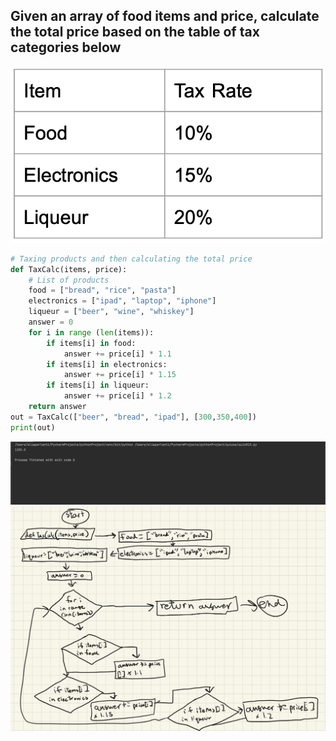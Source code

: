 ## Given an array of food items and price, calculate the total price based on the table of tax categories below
![](table_1.png)
```.py
# Taxing products and then calculating the total price
def TaxCalc(items, price):
    # List of products
    food = ["bread", "rice", "pasta"]
    electronics = ["ipad", "laptop", "iphone"]
    liqueur = ["beer", "wine", "whiskey"]
    answer = 0
    for i in range (len(items)):
        if items[i] in food:
            answer += price[i] * 1.1
        if items[i] in electronics:
            answer += price[i] * 1.15
        if items[i] in liqueur:
            answer += price[i] * 1.2
    return answer
out = TaxCalc(["beer", "bread", "ipad"], [300,350,400])
print(out)
```
![](quiz_pic13.png)
![](flow_diagram13)
